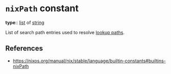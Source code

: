 # `nixPath` constant

**type**:: [list](list.md) of [string](nix/language/data-types/string.md)

List of search path entries used to resolve [lookup paths](lookup-paths.md).

## References

- https://nixos.org/manual/nix/stable/language/builtin-constants#builtins-nixPath